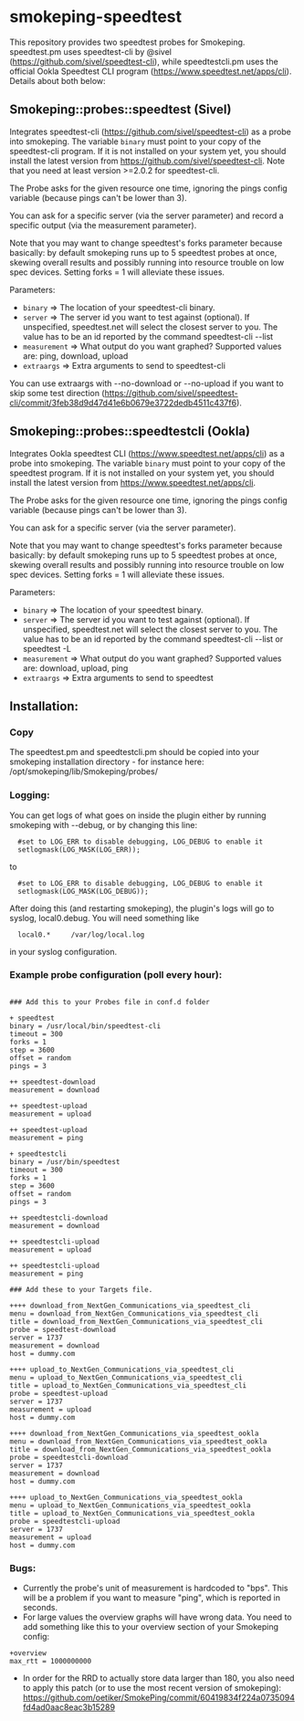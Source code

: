 # smokeping-speedtest

This repository provides two speedtest probes for Smokeping. speedtest.pm uses speedtest-cli by @sivel (https://github.com/sivel/speedtest-cli), while speedtestcli.pm uses the official Ookla Speedtest CLI program (https://www.speedtest.net/apps/cli). Details about both below:

## Smokeping::probes::speedtest (Sivel)

Integrates speedtest-cli (https://github.com/sivel/speedtest-cli) as a probe into smokeping. The variable `binary` must
point to your copy of the speedtest-cli program. If it is not installed on
your system yet, you should install the latest version from https://github.com/sivel/speedtest-cli. Note that you need at least version >=2.0.2 for speedtest-cli.

The Probe asks for the given resource one time, ignoring the pings config variable (because pings can't be lower than 3).

You can ask for a specific server (via the server parameter) and record a specific output (via the measurement parameter).

Note that you may want to change speedtest's forks parameter because basically: by default smokeping runs up to 5 speedtest probes at once, skewing overall results and possibly running into resource trouble on low spec devices. Setting forks = 1 will alleviate these issues.

Parameters:
* `binary` => The location of your speedtest-cli binary.
* `server` => The server id you want to test against (optional). If unspecified, speedtest.net will select the closest server to you. The value has to be an id reported by the command speedtest-cli --list
* `measurement` => What output do you want graphed? Supported values are: ping, download, upload
* `extraargs` => Extra arguments to send to speedtest-cli

You can use extraargs with --no-download or --no-upload if you want to skip some test direction (https://github.com/sivel/speedtest-cli/commit/3feb38d9d47d41e6b0679e3722dedb4511c437f6).

## Smokeping::probes::speedtestcli (Ookla)

Integrates Ookla speedtest CLI (https://www.speedtest.net/apps/cli) as a probe into smokeping. The variable `binary` must
point to your copy of the speedtest program. If it is not installed on
your system yet, you should install the latest version from https://www.speedtest.net/apps/cli.

The Probe asks for the given resource one time, ignoring the pings config variable (because pings can't be lower than 3).

You can ask for a specific server (via the server parameter).

Note that you may want to change speedtest's forks parameter because basically: by default smokeping runs up to 5 speedtest probes at once, skewing overall results and possibly running into resource trouble on low spec devices. Setting forks = 1 will alleviate these issues.

Parameters:
* `binary` => The location of your speedtest binary.
* `server` => The server id you want to test against (optional). If unspecified, speedtest.net will select the closest server to you. The value has to be an id reported by the command speedtest-cli --list or speedtest -L 
* `measurement` => What output do you want graphed? Supported values are: download, upload, ping
* `extraargs` => Extra arguments to send to speedtest

## Installation:

### Copy
The speedtest.pm and speedtestcli.pm should be copied into your smokeping installation directory - for instance here: /opt/smokeping/lib/Smokeping/probes/


### Logging:
You can get logs of what goes on inside the plugin either by running smokeping with --debug, or by changing this line:
```
  #set to LOG_ERR to disable debugging, LOG_DEBUG to enable it
  setlogmask(LOG_MASK(LOG_ERR));
```
  
  to
  
```
  #set to LOG_ERR to disable debugging, LOG_DEBUG to enable it
  setlogmask(LOG_MASK(LOG_DEBUG));
```
  
After doing this (and restarting smokeping), the plugin's logs will go to syslog, local0.debug. You will need something like 
```
  local0.*     /var/log/local.log
```
in your syslog configuration.


### Example probe configuration (poll every hour):
```

### Add this to your Probes file in conf.d folder

+ speedtest
binary = /usr/local/bin/speedtest-cli
timeout = 300
forks = 1
step = 3600
offset = random
pings = 3

++ speedtest-download
measurement = download

++ speedtest-upload
measurement = upload

++ speedtest-upload
measurement = ping

+ speedtestcli
binary = /usr/bin/speedtest
timeout = 300
forks = 1
step = 3600
offset = random
pings = 3

++ speedtestcli-download
measurement = download

++ speedtestcli-upload
measurement = upload

++ speedtestcli-upload
measurement = ping

### Add these to your Targets file.

++++ download_from_NextGen_Communications_via_speedtest_cli
menu = download_from_NextGen_Communications_via_speedtest_cli
title = download_from_NextGen_Communications_via_speedtest_cli
probe = speedtest-download
server = 1737
measurement = download
host = dummy.com

++++ upload_to_NextGen_Communications_via_speedtest_cli
menu = upload_to_NextGen_Communications_via_speedtest_cli
title = upload_to_NextGen_Communications_via_speedtest_cli
probe = speedtest-upload
server = 1737
measurement = upload
host = dummy.com

++++ download_from_NextGen_Communications_via_speedtest_ookla
menu = download_from_NextGen_Communications_via_speedtest_ookla
title = download_from_NextGen_Communications_via_speedtest_ookla
probe = speedtestcli-download
server = 1737
measurement = download
host = dummy.com

++++ upload_to_NextGen_Communications_via_speedtest_ookla
menu = upload_to_NextGen_Communications_via_speedtest_ookla
title = upload_to_NextGen_Communications_via_speedtest_ookla
probe = speedtestcli-upload
server = 1737
measurement = upload
host = dummy.com
```

### Bugs: 
* Currently the probe's unit of measurement is hardcoded to "bps". This will be a problem if you want to measure "ping", which is reported in seconds.
* For large values the overview graphs will have wrong data. You need to add something like this to your overview section of your Smokeping config:
```
+overview
max_rtt = 1000000000
```
* In order for the RRD to actually store data larger than 180, you also need to apply this patch (or to use the most recent version of smokeping): https://github.com/oetiker/SmokePing/commit/60419834f224a0735094fd4ad0aac8eac3b15289

